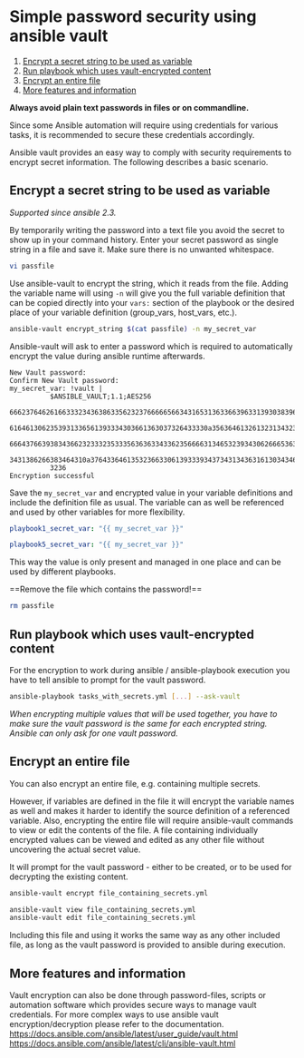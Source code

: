 # Simple password security using ansible vault

1. [Encrypt a secret string to be used as variable](#encrypt-a-secret-string-to-be-used-as-variable)
1. [Run playbook which uses vault-encrypted content](#run-playbook-which-uses-vault-encrypted-content)
1. [Encrypt an entire file](#encrypt-an-entire-file)
1. [More features and information](#more-features-and-information)

**Always avoid plain text passwords in files or on commandline.**

Since some Ansible automation will require using credentials for various tasks, it is recommended to secure these credentials accordingly.

Ansible vault provides an easy way to comply with security requirements to encrypt secret information.
The following describes a basic scenario.

## Encrypt a secret string to be used as variable
*Supported since ansible 2.3.*

By temporarily writing the password into a text file you avoid the secret to show up in your command history. 
Enter your secret password as single string in a file and save it. Make sure there is no unwanted whitespace.

```bash
vi passfile
```

Use ansible-vault to encrypt the string, which it reads from the file. Adding the variable name will using `-n` will give you the full variable definition that can be copied directly into your `vars:` section of the playbook or the desired place of your variable definition (group_vars, host_vars, etc.).

```bash
ansible-vault encrypt_string $(cat passfile) -n my_secret_var
```

Ansible-vault will ask to enter a password which is required to automatically encrypt the value during ansible runtime afterwards.

```text
New Vault password:
Confirm New Vault password:
my_secret_var: !vault |
          $ANSIBLE_VAULT;1.1;AES256
          66623764626166333234363863356232376666656634316531363366396331393038396635373138
          6164613062353931336561393334303661363037326433330a356364613261323134323836306462
          66643766393834366232333235333563636334336235666631346532393430626665363665666234
          3431386266383464310a376433646135323663306139333934373431343631613034346235666665
          3236
Encryption successful
```

Save the `my_secret_var` and encrypted value in your variable definitions and include the definition file as usual.
The variable can as well be referenced and used by other variables for more flexibility.

```yaml
playbook1_secret_var: "{{ my_secret_var }}"
```
```yaml
playbook5_secret_var: "{{ my_secret_var }}"
```

This way the value is only present and managed in one place and can be used by different playbooks.

==Remove the file which contains the password!==

```bash
rm passfile
```

## Run playbook which uses vault-encrypted content

For the encryption to work during ansible / ansible-playbook execution you have to tell ansible to prompt for the vault password.

```bash
ansible-playbook tasks_with_secrets.yml [...] --ask-vault
```

*When encrypting multiple values that will be used together, you have to make sure the vault password is the same for each encrypted string. Ansible can only ask for one vault password.*

## Encrypt an entire file

You can also encrypt an entire file, e.g. containing multiple secrets.

However, if variables are defined in the file it will encrypt the variable names as well and makes it harder to identify the source definition of a referenced variable.
Also, encrypting the entire file will require ansible-vault commands to view or edit the contents of the file. A file containing individually encrypted values can be viewed and edited as any other file without uncovering the actual secret value.

It will prompt for the vault password - either to be created, or to be used for decrypting the existing content.

```bash
ansible-vault encrypt file_containing_secrets.yml

ansible-vault view file_containing_secrets.yml
ansible-vault edit file_containing_secrets.yml
```

Including this file and using it works the same way as any other included file, as long as the vault password is provided to ansible during execution.

## More features and information
Vault encryption can also be done through password-files, scripts or automation software which provides secure ways to manage vault credentials.
For more complex ways to use ansible vault encryption/decryption please refer to the documentation.
https://docs.ansible.com/ansible/latest/user_guide/vault.html
https://docs.ansible.com/ansible/latest/cli/ansible-vault.html